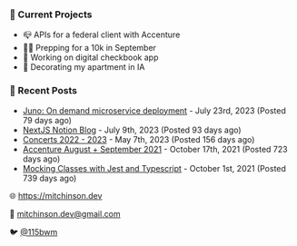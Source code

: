 ### 📌 Current Projects
- 📪 APIs for a federal client with Accenture
- 🏃🏼 Prepping for a 10k in September
- 🤑 Working on digital checkbook app
- 🏡 Decorating my apartment in IA

### 📝 Recent Posts

- [Juno: On demand microservice deployment](https://blog.mitchinson.dev/juno) - July 23rd, 2023 (Posted 79 days ago)
- [NextJS Notion Blog](https://blog.mitchinson.dev/blog-2023) - July 9th, 2023 (Posted 93 days ago)
- [Concerts 2022 - 2023](https://blog.mitchinson.dev/concerts-2023) - May 7th, 2023 (Posted 156 days ago)
- [Accenture August + September 2021](https://blog.mitchinson.dev/pillar/aug-sep-21) - October 17th, 2021 (Posted 723 days ago)
- [Mocking Classes with Jest and Typescript](https://blog.mitchinson.dev/jest-typescript-mocks) - October 1st, 2021 (Posted 739 days ago)

🌐 https://mitchinson.dev

💌 mitchinson.dev@gmail.com

🐦 [@115bwm](https://twitter.com/115bwm)